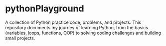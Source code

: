 # pythonPlayground
A collection of Python practice code, problems, and projects. This repository documents my journey of learning Python, from the basics (variables, loops, functions, OOP) to solving coding challenges and building small projects.
